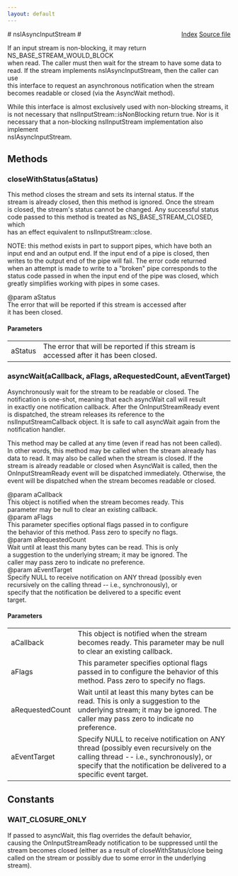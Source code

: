 ```yaml
---
layout: default
---
```

<div class='links' style='float:right'><a href="../index.html">Index</a>
<a href="http://dxr.mozilla.org/mozilla-central/source/xpcom/io/nsIAsyncInputStream.idl">Source file</a>
</div>
# nsIAsyncInputStream #
  
If an input stream is non-blocking, it may return NS_BASE_STREAM_WOULD_BLOCK  
when read.  The caller must then wait for the stream to have some data to   
read.  If the stream implements nsIAsyncInputStream, then the caller can use   
this interface to request an asynchronous notification when the stream  
becomes readable or closed (via the AsyncWait method).  
  
While this interface is almost exclusively used with non-blocking streams, it  
is not necessary that nsIInputStream::isNonBlocking return true.  Nor is it  
necessary that a non-blocking nsIInputStream implementation also implement  
nsIAsyncInputStream.  
  

## Methods ##

### closeWithStatus(aStatus) ###
  
This method closes the stream and sets its internal status.  If the   
stream is already closed, then this method is ignored.  Once the stream  
is closed, the stream's status cannot be changed.  Any successful status  
code passed to this method is treated as NS_BASE_STREAM_CLOSED, which  
has an effect equivalent to nsIInputStream::close.   
  
NOTE: this method exists in part to support pipes, which have both an   
input end and an output end.  If the input end of a pipe is closed, then  
writes to the output end of the pipe will fail.  The error code returned   
when an attempt is made to write to a "broken" pipe corresponds to the  
status code passed in when the input end of the pipe was closed, which  
greatly simplifies working with pipes in some cases.  
  
@param aStatus  
       The error that will be reported if this stream is accessed after  
       it has been closed.  
  

#### Parameters ####

<table>

<tr>
<td>aStatus</td>
<td>       The error that will be reported if this stream is accessed after  
       it has been closed.  
</td>
</tr>

</table>

### asyncWait(aCallback, aFlags, aRequestedCount, aEventTarget) ###
  
Asynchronously wait for the stream to be readable or closed.  The  
notification is one-shot, meaning that each asyncWait call will result  
in exactly one notification callback.  After the OnInputStreamReady event  
is dispatched, the stream releases its reference to the   
nsIInputStreamCallback object.  It is safe to call asyncWait again from the  
notification handler.  
  
This method may be called at any time (even if read has not been called).  
In other words, this method may be called when the stream already has  
data to read.  It may also be called when the stream is closed.  If the  
stream is already readable or closed when AsyncWait is called, then the  
OnInputStreamReady event will be dispatched immediately.  Otherwise, the  
event will be dispatched when the stream becomes readable or closed.  
  
@param aCallback  
       This object is notified when the stream becomes ready.  This  
       parameter may be null to clear an existing callback.  
@param aFlags  
       This parameter specifies optional flags passed in to configure  
       the behavior of this method.  Pass zero to specify no flags.  
@param aRequestedCount  
       Wait until at least this many bytes can be read.  This is only  
       a suggestion to the underlying stream; it may be ignored.  The  
       caller may pass zero to indicate no preference.  
@param aEventTarget  
       Specify NULL to receive notification on ANY thread (possibly even  
       recursively on the calling thread -- i.e., synchronously), or  
       specify that the notification be delivered to a specific event  
       target.  
  

#### Parameters ####

<table>

<tr>
<td>aCallback</td>
<td>       This object is notified when the stream becomes ready.  This  
       parameter may be null to clear an existing callback.  
</td>
</tr>

<tr>
<td>aFlags</td>
<td>       This parameter specifies optional flags passed in to configure  
       the behavior of this method.  Pass zero to specify no flags.  
</td>
</tr>

<tr>
<td>aRequestedCount</td>
<td>       Wait until at least this many bytes can be read.  This is only  
       a suggestion to the underlying stream; it may be ignored.  The  
       caller may pass zero to indicate no preference.  
</td>
</tr>

<tr>
<td>aEventTarget</td>
<td>       Specify NULL to receive notification on ANY thread (possibly even  
       recursively on the calling thread -- i.e., synchronously), or  
       specify that the notification be delivered to a specific event  
       target.  
</td>
</tr>

</table>

## Constants ##

### WAIT_CLOSURE_ONLY ###
  
If passed to asyncWait, this flag overrides the default behavior,  
causing the OnInputStreamReady notification to be suppressed until the  
stream becomes closed (either as a result of closeWithStatus/close being  
called on the stream or possibly due to some error in the underlying  
stream).  
  
